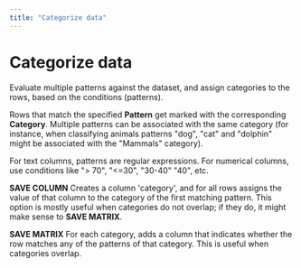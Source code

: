 ```yaml
---
title: "Categorize data"
---
```

<!-- SUBTITLE: -->

# Categorize data

Evaluate multiple patterns against the dataset, and assign categories to the rows, based on the conditions (patterns).

Rows that match the specified **Pattern** get marked with the corresponding **Category**. Multiple patterns can be
associated with the same category (for instance, when classifying animals patterns
"dog", "cat" and "dolphin" might be associated with the "Mammals" category).

For text columns, patterns are regular expressions. For numerical columns, use conditions like ">
70", "<=30", "30-40" "40", etc.

**SAVE COLUMN** Creates a column 'category', and for all rows assigns the value of that column to the category of the
first matching pattern. This option is mostly useful when categories do not overlap; if they do, it might make sense
to **SAVE MATRIX**.

**SAVE MATRIX** For each category, adds a column that indicates whether the row matches any of the patterns of that
category. This is useful when categories overlap.
